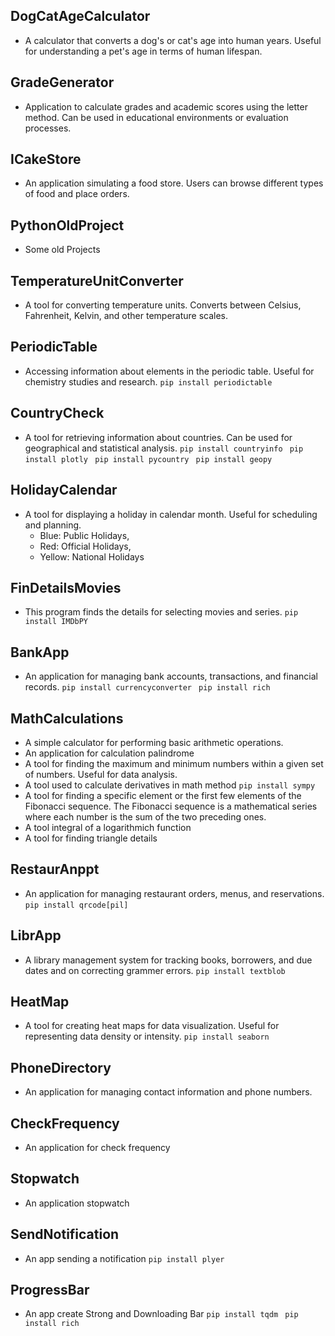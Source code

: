 ## DogCatAgeCalculator
- A calculator that converts a dog's or cat's age into human years. Useful for understanding a pet's age in terms of human lifespan.
## GradeGenerator
- Application to calculate grades and academic scores using the letter method. Can be used in educational environments or evaluation processes.
## ICakeStore
- An application simulating a food store. Users can browse different types of food and place orders.
## PythonOldProject
- Some old Projects
## TemperatureUnitConverter
- A tool for converting temperature units. Converts between Celsius, Fahrenheit, Kelvin, and other temperature scales.
## PeriodicTable
- Accessing information about elements in the periodic table. Useful for chemistry studies and research.
```pip install periodictable```  
## CountryCheck
- A tool for retrieving information about countries. Can be used for geographical and statistical analysis.
```pip install countryinfo ``` 
```pip install plotly ``` 
```pip install pycountry ```
```pip install geopy ```
## HolidayCalendar
- A tool for displaying a holiday in calendar month. Useful for scheduling and planning.
    - Blue: Public Holidays, 
    - Red: Official Holidays, 
    - Yellow: National Holidays
## FinDetailsMovies
- This program finds the details for selecting movies and series.
```pip install IMDbPY``` 
## BankApp
- An application for managing bank accounts, transactions, and financial records.
```pip install currencyconverter ```
```pip install rich ```
## MathCalculations
- A simple calculator for performing basic arithmetic operations.
- An application for calculation palindrome
- A tool for finding the maximum and minimum numbers within a given set of numbers. Useful for data analysis.
- A tool used to calculate derivatives in math method
```pip install sympy```
- A tool for finding a specific element or the first few elements of the Fibonacci sequence. The Fibonacci sequence is a mathematical series where each number is the sum of the two preceding ones.
- A tool integral of a logarithmich function
- A tool for finding triangle details
## RestaurAnppt
- An application for managing restaurant orders, menus, and reservations. 
```pip install qrcode[pil] ```
## LibrApp
- A library management system for tracking books, borrowers, and due dates and on correcting grammer errors.
```pip install textblob ``` 
## HeatMap
- A tool for creating heat maps for data visualization. Useful for representing data density or intensity.
```pip install seaborn ```
## PhoneDirectory
- An application for managing contact information and phone numbers.
## CheckFrequency
- An application for check frequency
## Stopwatch
- An application stopwatch
## SendNotification
- An app sending a notification
```pip install plyer ```
## ProgressBar
- An app create Strong and Downloading Bar
```pip install tqdm ```
```pip install rich ```